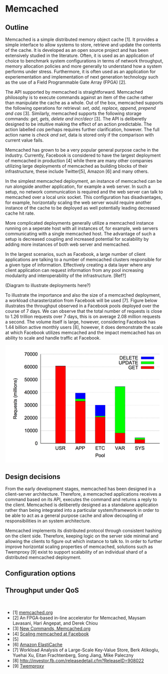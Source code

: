 # Memcached

## Outline
Memcached is a simple distributed memory object cache [1]. It provides a simple interface to allow systems to store, retrieve and update the contents of the cache. It is developed as an open source project and has been extensively studied in the literature. Often, it is used as an application of choice to benchmark system configurations in terms of network throughput, memory allocation policies and more generally to understand how a system performs under stress. Furthermore, it is often used as an application for experiementation and implementation of next generation technology such as the use of a Field Programmable Gate Array (FPGA) [2].

The API supported by memcached is straightforward. Memcached philosophy is to execute commands against an item of the cache rather than manipulate the cache as a whole. Out of the box, memcached supports the following operations for retrieval: *set, add, replace, append, prepend and cas* [3]. Similarly, memcached supports the following storage commands: *get, gets, delete and incr/decr* [3]. The API is deliberetly designed to be intuitive making the effect of an action predictable. The action labelled *cas* perhaps requires further clarification, however. The full action name is *check and set*, data is stored only if the comparison with current value fails.

Memcached has grown to be a very popular general purpose cache in the industry. Currently, Facebook is considered to have the largest deployment of memcached in production [4] while there are many other companies utilizing large deployments of memcached as building blocks of their infrastructure, these include Twitter[5], Amazon [6] and many others. 

In the simplest memcached deployment, an instance of memcached can be run alongside another application, for example a web server. In such a setup, no network communication is required and the web server can talk to memcached over a local unix socket. This configuration has disadvantages, for example, horizontally scaling the web server would require another instance of the cache to be deployed as well potentially leading decreased cache hit rate.

More complicated deployments generally utilize a memcached instance running on a seperate host with all instances of, for example, web servers communicating with a single memcached host. The advantage of such a setup is decreased coupling and increased potential for scalability by adding more instances of both web server and memcached.

In the largest scenarios, such as Facebook, a large number of client applications are talking to a number of memcached clusters responsible for a given type of information. Effectively creating a data layer where any client application can request information from any pool increasing modularity and interoperability of the infrastructure. [Ref?] 

(Diagram to illustrate deployments here?)

To illustrate the importance and also the size of a memcached deployment, a workload charasterization from Facebook will be used [7]. Figure below illustrates the throughput observed in a Facebook pools deployed over the course of 7 days. We can observe that the total number of requests is close to 1.26 trillion requests over 7 days, this is on average 2.08 million requests a second. The volume itself is large, however, considering Facebook has 1.44 billion active monthly users [8], however, it does demonstrate the scale at which Facebook utilizes memcached and the impact memcached has on ability to scale and handle traffic at Facebook.

![Facebook Pools Operations](./res/5_facebook_pool_ops.png)



## Design decisions
From the early development stages, memcached has been designed in a client-server architecture. Therefore, a memcached applications receives a command based on its API, executes the command and returns a reply to the client. Memcached is deliberetly designed as a standalone application rather than being integrated into a particular system/framework in order to be able to act as a general purpose cache and allow decoupling of responsibilities in an system architecture.

Memcached implements its distributed protocol through consistent hashing on the client side. Therefore, keeping logic on the server side minimal and allowing the clients to figure out which instance to talk to. In order to further improve horizontal scaling properties of memcached, solutions such as Twemproxy [9] exist to support scalability of an individual shard of a distributed memcached deployment.



## Configuration options

## Throughput under QoS
 

* [1] [memcached.org](http://memcached.org/)
* [2] An FPGA-based in-line accelerator for Memcached, Maysam Lavasani, Hari Angepat, and Derek Chiou
* [3] [New Commands, Memcached.org](https://code.google.com/p/memcached/wiki/NewCommands)
* [4] [Scaling memcached at Facebook](https://www.facebook.com/notes/facebook-engineering/scaling-memcached-at-facebook/39391378919/)
* [5] 
* [6] [Amazon ElastiCache](http://aws.amazon.com/elasticache/)
* [7] Workload Analysis of a Large-Scale Key-Value Store, Berk Atikoglu, Yuehai Xu, Eitan Frachtenberg, Song Jiang, Mike Paleczny
* [8] http://investor.fb.com/releasedetail.cfm?ReleaseID=908022
* [9] [Twemproxy](https://github.com/twitter/twemproxy)